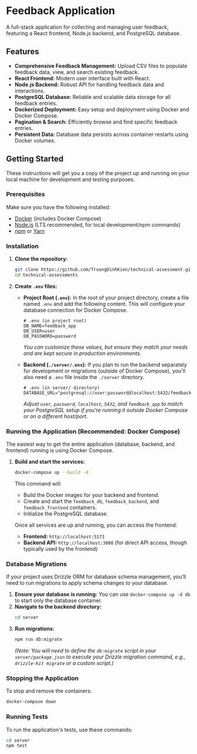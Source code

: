 # Feedback Application

A full-stack application for collecting and managing user feedback, featuring a React frontend, Node.js backend, and PostgreSQL database.

## Features

* **Comprehensive Feedback Management:** Upload CSV files to populate feedback data, view, and search existing feedback.
* **React Frontend:** Modern user interface built with React.
* **Node.js Backend:** Robust API for handling feedback data and interactions.
* **PostgreSQL Database:** Reliable and scalable data storage for all feedback entries.
* **Dockerized Deployment:** Easy setup and deployment using Docker and Docker Compose.
* **Pagination & Search:** Efficiently browse and find specific feedback entries.
* **Persistent Data:** Database data persists across container restarts using Docker volumes.

## Getting Started

These instructions will get you a copy of the project up and running on your local machine for development and testing purposes.

### Prerequisites

Make sure you have the following installed:

* [Docker](https://www.docker.com/get-started) (includes Docker Compose)
* [Node.js](https://nodejs.org/en/download/) (LTS recommended, for local development/npm commands)
* [npm](https://www.npmjs.com/get-npm) or [Yarn](https://yarnpkg.com/)

### Installation

1.  **Clone the repository:**
    ```bash
    git clone https://github.com/TruongDinhKien/technical-assessment.git
    cd technical-assessments
    ```

2.  **Create `.env` files:**
    * **Project Root (`.env`):** In the root of your project directory, create a file named `.env` and add the following content. This will configure your database connection for Docker Compose.

        ```dotenv
        # .env (in project root)
        DB_NAME=feedback_app
        DB_USER=user
        DB_PASSWORD=password
        ```

        *You can customize these values, but ensure they match your needs and are kept secure in production environments.*

    * **Backend (`./server/.env`):** If you plan to run the backend separately for development or migrations (outside of Docker Compose), you'll also need a `.env` file inside the `./server` directory.

        ```dotenv
        # .env (in server/ directory)
        DATABASE_URL="postgresql://user:password@localhost:5432/feedback_app"
        ```
        *Adjust `user`, `password`, `localhost`, `5432`, and `feedback_app` to match your PostgreSQL setup if you're running it outside Docker Compose or on a different host/port.*

### Running the Application (Recommended: Docker Compose)

The easiest way to get the entire application (database, backend, and frontend) running is using Docker Compose.

1.  **Build and start the services:**
    ```bash
    docker-compose up --build -d
    ```
    This command will:
    * Build the Docker images for your backend and frontend.
    * Create and start the `feedback_db`, `feedback_backend`, and `feedback_frontend` containers.
    * Initialize the PostgreSQL database.

    Once all services are up and running, you can access the frontend:
    * **Frontend:** `http://localhost:5173`
    * **Backend API:** `http://localhost:3000` (for direct API access, though typically used by the frontend)


### Database Migrations

If your project uses Drizzle ORM for database schema management, you'll need to run migrations to apply schema changes to your database.

1.  **Ensure your database is running:** You can use `docker-compose up -d db` to start only the database container.
2.  **Navigate to the backend directory:**
    ```bash
    cd server
    ```
3.  **Run migrations:**
    ```bash
    npm run db:migrate
    ```
    *(Note: You will need to define the `db:migrate` script in your `server/package.json` to execute your Drizzle migration command, e.g., `drizzle-kit migrate` or a custom script.)*

### Stopping the Application

To stop and remove the containers:
```bash
docker-compose down
```

### Running Tests

To run the application's tests, use these commands:

```bash
cd server
npm test
```
